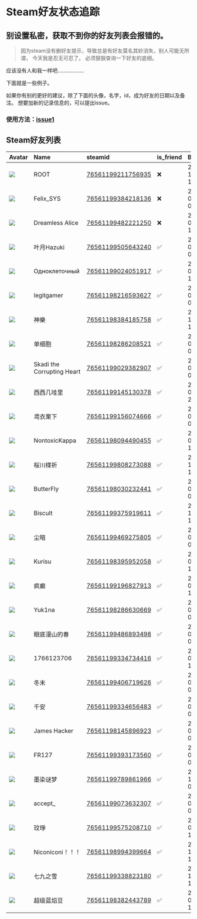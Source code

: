 # Steam好友状态追踪
## 别设置私密，获取不到你的好友列表会报错的。

> 因为steam没有删好友提示，导致总是有好友莫名其妙消失，别人可能无所谓，
> 今天我是忍无可忍了。 必须狠狠查询一下好友的底细。

应该没有人和我一样吧………………

下面就是一些例子。

如果你有别的更好的建议，除了下面的头像，名字，id，成为好友的日期以及备注。 想要加新的记录信息的，可以提出issue。

### 使用方法：[issue1](https://github.com/systemannounce/SteamFriends/issues/1)

## Steam好友列表

| Avatar                                                                            | Name                       | steamid                                                                     | is_friend   | BFD                 | Remark   | removed_time        |
|:----------------------------------------------------------------------------------|:---------------------------|:----------------------------------------------------------------------------|:------------|:--------------------|:---------|:--------------------|
| ![](https://avatars.steamstatic.com/ef15d4fa577672454e11c4dc5fbfa9fc71722ede.jpg) | ROOT                       | [76561199211756935](https://steamcommunity.com/profiles/76561199211756935/) | ❌           | 2021-10-02 11:23:03 |          | 2025-08-30 23:42:20 |
| ![](https://avatars.steamstatic.com/d41abd4be0b3769e1919802da758591a11639b13.jpg) | Felix_SYS                  | [76561199384218136](https://steamcommunity.com/profiles/76561199384218136/) | ❌           | 2022-08-14 01:06:38 |          | 2025-08-30 23:42:20 |
| ![](https://avatars.steamstatic.com/ea50cd34208e8b6470a0ba96171c98b8d4fb7176.jpg) | Dreamless Alice            | [76561199482221250](https://steamcommunity.com/profiles/76561199482221250/) | ❌           | 2023-08-14 11:11:11 |          | 2025-08-30 00:43:00 |
| ![](https://avatars.steamstatic.com/7addb0c8502d4556e35c6a2c10dd5dc271d2f5d6.jpg) | 叶月Hazuki                   | [76561199505643240](https://steamcommunity.com/profiles/76561199505643240/) | ✅           | 2025-05-17 06:55:38 |          |                     |
| ![](https://avatars.steamstatic.com/8af398cb9258d447f519bebe8cdd9690866d6bdf.jpg) | Одноклеточный              | [76561199024051917](https://steamcommunity.com/profiles/76561199024051917/) | ✅           | 2024-05-23 12:13:30 |          |                     |
| ![](https://avatars.steamstatic.com/26543a7836ffa99c89a4df7d89bb5e6a25fd2300.jpg) | legitgamer                 | [76561198216593627](https://steamcommunity.com/profiles/76561198216593627/) | ✅           | 2016-02-09 02:00:35 |          |                     |
| ![](https://avatars.steamstatic.com/de7aed4299406a52b01b0fc087ec5eb1d380b7e7.jpg) | 神樂                         | [76561198384185758](https://steamcommunity.com/profiles/76561198384185758/) | ✅           | 2022-11-22 15:05:03 |          |                     |
| ![](https://avatars.steamstatic.com/6503476e861629cf0889b1233aa27a4afd2fb481.jpg) | 单细胞                        | [76561198286208521](https://steamcommunity.com/profiles/76561198286208521/) | ✅           | 2024-05-19 06:53:41 |          |                     |
| ![](https://avatars.steamstatic.com/d55eaf94a30c3a981ae4ed9c6bbdbf54addd5806.jpg) | Skadi the Corrupting Heart | [76561199029382907](https://steamcommunity.com/profiles/76561199029382907/) | ✅           | 2025-04-16 06:17:46 |          |                     |
| ![](https://avatars.steamstatic.com/9733f87582cd340eb4a60141866fd49d90434ea0.jpg) | 西西几哇里                      | [76561199145130378](https://steamcommunity.com/profiles/76561199145130378/) | ✅           | 2024-05-03 21:06:00 |          |                     |
| ![](https://avatars.steamstatic.com/6aa1999f80750524edb548a182f14503e87b4965.jpg) | 鸢衣栗下                       | [76561199156074666](https://steamcommunity.com/profiles/76561199156074666/) | ✅           | 2023-09-06 02:42:17 |          |                     |
| ![](https://avatars.steamstatic.com/7743b6f57c2f6b2b89790b24206a1025f8f68f5d.jpg) | NontoxicKappa              | [76561198094490455](https://steamcommunity.com/profiles/76561198094490455/) | ✅           | 2025-06-06 15:14:43 |          |                     |
| ![](https://avatars.steamstatic.com/b8cf95f6cd2aab5ec08ae4ebb10fc634f44aa9ef.jpg) | 桜川楪祈                       | [76561199808273088](https://steamcommunity.com/profiles/76561199808273088/) | ✅           | 2024-12-12 15:46:21 |          |                     |
| ![](https://avatars.steamstatic.com/472253aeb07eff7766a71fdc7b1792eda9b2cb0d.jpg) | ButterFly                  | [76561198030232441](https://steamcommunity.com/profiles/76561198030232441/) | ✅           | 2016-01-31 04:19:13 |          |                     |
| ![](https://avatars.steamstatic.com/1ec70f1c822405222be4d3d678dfc729cc7fcca6.jpg) | BiscuIt                    | [76561199375919611](https://steamcommunity.com/profiles/76561199375919611/) | ✅           | 2023-12-01 15:53:17 |          |                     |
| ![](https://avatars.steamstatic.com/89f21bf8b6b16be138683119d965b1b978d0d809.jpg) | 尘暗                         | [76561199469275805](https://steamcommunity.com/profiles/76561199469275805/) | ✅           | 2025-03-04 09:58:25 |          |                     |
| ![](https://avatars.steamstatic.com/617c0d0c34f35f594c000368560dd7bcd415783b.jpg) | Kurisu                     | [76561198395952058](https://steamcommunity.com/profiles/76561198395952058/) | ✅           | 2025-04-14 13:29:38 |          |                     |
| ![](https://avatars.steamstatic.com/fef49e7fa7e1997310d705b2a6158ff8dc1cdfeb.jpg) | 疯癫                         | [76561199196827913](https://steamcommunity.com/profiles/76561199196827913/) | ✅           | 2024-05-26 13:13:46 |          |                     |
| ![](https://avatars.steamstatic.com/5a389e74cb072cdd2a1b8ad2d980cf710b6dda3d.jpg) | Yuk1na                     | [76561198286630669](https://steamcommunity.com/profiles/76561198286630669/) | ✅           | 2025-03-23 08:15:50 |          |                     |
| ![](https://avatars.steamstatic.com/da6395d1fbb47b33c539092d8cb4c879433d1828.jpg) | 眼底漫山的春                     | [76561199486893498](https://steamcommunity.com/profiles/76561199486893498/) | ✅           | 2023-03-17 06:32:43 |          |                     |
| ![](https://avatars.steamstatic.com/cc704bb0b7218a98a766273ef0bdd2d07f1473b3.jpg) | 1766123706                 | [76561199334734416](https://steamcommunity.com/profiles/76561199334734416/) | ✅           | 2023-04-30 14:28:59 |          |                     |
| ![](https://avatars.steamstatic.com/ba88cb9bbd63f22256f2978c34ad792b3044472a.jpg) | 冬末                         | [76561199406719626](https://steamcommunity.com/profiles/76561199406719626/) | ✅           | 2023-03-17 06:34:07 |          |                     |
| ![](https://avatars.steamstatic.com/61c11857a4482a04f1a58e334fd89e35487d7725.jpg) | 千安                         | [76561199334656483](https://steamcommunity.com/profiles/76561199334656483/) | ✅           | 2023-09-17 07:43:01 |          |                     |
| ![](https://avatars.steamstatic.com/12f8ce40c3fc74ea13ed70add7632a54ccc10471.jpg) | James Hacker               | [76561198145896923](https://steamcommunity.com/profiles/76561198145896923/) | ✅           | 2016-02-14 04:14:46 |          |                     |
| ![](https://avatars.steamstatic.com/40f14705ee2f36e993cd16f97bd1406ee08e3132.jpg) | FR127                      | [76561199393173560](https://steamcommunity.com/profiles/76561199393173560/) | ✅           | 2025-07-10 06:01:59 |          |                     |
| ![](https://avatars.steamstatic.com/24618a6f7770d3487d3943ddee48d8cd914a26cc.jpg) | 墨染谜梦                       | [76561199789861966](https://steamcommunity.com/profiles/76561199789861966/) | ✅           | 2024-12-21 02:56:47 |          |                     |
| ![](https://avatars.steamstatic.com/a7a3ac2a531ac0feca738d182fafbb81c7ef1d71.jpg) | accept_                    | [76561199073632307](https://steamcommunity.com/profiles/76561199073632307/) | ✅           | 2024-05-25 03:24:51 |          |                     |
| ![](https://avatars.steamstatic.com/13149c88f0dfe9a1e2cd3e90f4110a5dc0511c39.jpg) | 玟琤                         | [76561199575208710](https://steamcommunity.com/profiles/76561199575208710/) | ✅           | 2024-05-29 12:39:14 |          |                     |
| ![](https://avatars.steamstatic.com/e3440097cd5080f1a29fd55f60fa9a2d03b01b6c.jpg) | Niconiconi！！！              | [76561198994399664](https://steamcommunity.com/profiles/76561198994399664/) | ✅           | 2023-12-01 15:52:19 |          |                     |
| ![](https://avatars.steamstatic.com/ce5ad0d615256fad3cc4ab8860bfff04765525d6.jpg) | 七九之雪                       | [76561199338823180](https://steamcommunity.com/profiles/76561199338823180/) | ✅           | 2024-11-30 12:05:41 |          |                     |
| ![](https://avatars.steamstatic.com/9016bada3c8ba29e2d20300392f2fcbba5620a3a.jpg) | 超级蓝焰豆                      | [76561198382443789](https://steamcommunity.com/profiles/76561198382443789/) | ✅           | 2025-09-17 15:15:08 |          |                     |